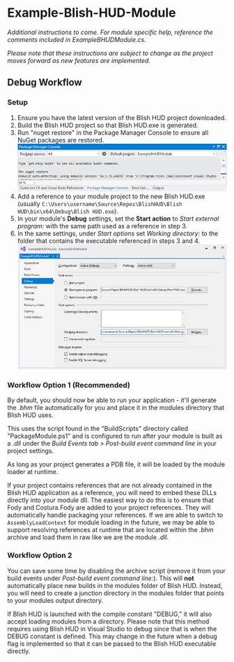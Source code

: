 # Example-Blish-HUD-Module

*Additional instructions to come. For module specific help, reference the comments included in ExampleBHUDModule.cs.*

*Please note that these instructions are subject to change as the project moves forward as new features are implemented.*

## Debug Workflow

### Setup

1. Ensure you have the latest version of the Blish HUD project downloaded.
2. Build the Blish HUD project so that Blish HUD.exe is generated.
3. Run "nuget restore" in the Package Manager Console to ensure all NuGet packages are restored. ![NuGet Restore](docs/NuGetRestore.png)
3. Add a reference to your module project to the new Blish HUD.exe (usually `C:\Users\username\Source\Repos\BlishHUD\Blish HUD\bin\x64\Debug\Blish HUD.exe`).
4. In your module's **Debug** settings, set the **Start action** to *Start external program:* with the same path used as a reference in step 3.
5. In the same settings, under *Start options* set *Working directory:* to the folder that contains the executable referenced in steps 3 and 4. ![Debug Settings](docs/DebugSettings.png)

### Workflow Option 1 (Recommended)

By default, you should now be able to run your application - it'll generate the *.bhm* file automatically for you and place it in the modules directory that Blish HUD uses.

This uses the script found in the "BuildScripts" directory called "PackageModule.ps1" and is configured to run after your module is built as a *.dll* under the *Build Events tab > Post-build event command line* in your project settings.

As long as your project generates a PDB file, it will be loaded by the module loader at runtime.

If your project contains references that are not already contained in the Blish HUD application as a reference, you will need to embed these DLLs directly into your module dll.  The easiest way to do this is to ensure that Fody and Costura.Fody are added to your project references.  They will automatically handle packaging your references.  If we are able to switch to `AssemblyLoadContext` for module loading in the future, we may be able to support resolving references at runtime that are located within the *.bhm* archive and load them in raw like we are the module *.dll*.

### Workflow Option 2

You can save some time by disabling the archive script (remove it from your build events under *Post-build event command line:*).  This will **not** automatically place new builds in the modules folder of Blish HUD.  Instead, you will need to create a junction directory in the modules folder that points to your modules output directory.

If Blish HUD is launched with the compile constant "DEBUG," it will also accept loading modules from a directory.  Please note that this method requires using Blish HUD in Visual Studio to debug since that is when the DEBUG constant is defined.  This may change in the future when a debug flag is implemented so that it can be passed to the Blish HUD executable directly.